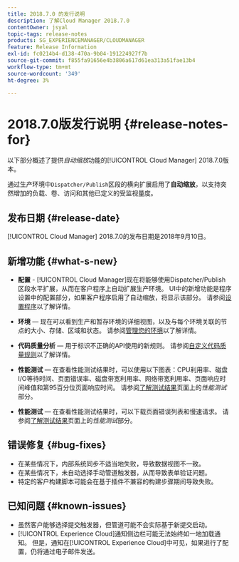 ```yaml
---
title: 2018.7.0 的发行说明
description: 了解Cloud Manager 2018.7.0
contentOwner: jsyal
topic-tags: release-notes
products: SG_EXPERIENCEMANAGER/CLOUDMANAGER
feature: Release Information
exl-id: fc0214b4-d138-470a-9b04-191224927f7b
source-git-commit: f855fa91656e4b3806a617d61ea313a51fae13b4
workflow-type: tm+mt
source-wordcount: '349'
ht-degree: 3%

---
```


# 2018.7.0版发行说明 {#release-notes-for}

以下部分概述了提供&#x200B;*自动缩放*&#x200B;功能的[!UICONTROL Cloud Manager] 2018.7.0版本。

通过生产环境中`Dispatcher/Publish`区段的横向扩展启用了&#x200B;**自动缩放**，以支持突然增加的负载、卷、访问和其他已定义的受监视量度。

## 发布日期 {#release-date}

[!UICONTROL Cloud Manager] 2018.7.0的发布日期是2018年9月10日。

## 新增功能 {#what-s-new}

* **配置** - [!UICONTROL Cloud Manager]现在将能够使用Dispatcher/Publish区段水平扩展，从而在客户程序上自动扩展生产环境。 UI中的新增功能是程序设置中的配置部分，如果客户程序启用了自动缩放，将显示该部分。 请参阅[设置程序](/help/getting-started/program-setup.md)以了解详情。

* **环境** — 现在可以看到生产和暂存环境的详细视图，以及与每个环境关联的节点的大小、存储、区域和状态。 请参阅[管理您的环境](/help/using/managing-environments.md)以了解详情。

* **代码质量分析** — 用于标识不正确的API使用的新规则。 请参阅[自定义代码质量规则](/help/using/custom-code-quality-rules.md)以了解详情。

* **性能测试** — 在查看性能测试结果时，可以使用以下图表：CPU利用率、磁盘I/O等待时间、页面错误率、磁盘带宽利用率、网络带宽利用率、页面响应时间峰值和第95百分位页面响应时间。 请参阅[了解测试结果](/help/using/code-quality-testing.md)页面上的&#x200B;*性能测试*&#x200B;部分。

* **性能测试** — 在查看性能测试结果时，可以下载页面错误列表和慢速请求。 请参阅[了解测试结果](/help/using/code-quality-testing.md)页面上的&#x200B;*性能测试*&#x200B;部分。

## 错误修复 {#bug-fixes}

* 在某些情况下，内部系统同步不适当地失败，导致数据视图不一致。
* 在某些情况下，未自动选择手动管道触发器，从而导致表单验证问题。
* 特定的客户构建脚本可能会在基于插件不兼容的构建步骤期间导致失败。

## 已知问题 {#known-issues}

* 虽然客户能够选择提交触发器，但管道可能不会实际基于新提交启动。
* [!UICONTROL Experience Cloud]通知侧边栏可能无法始终如一地加载通知。 但是，通知在[!UICONTROL Experience Cloud]中可见，如果进行了配置，仍将通过电子邮件发送。
